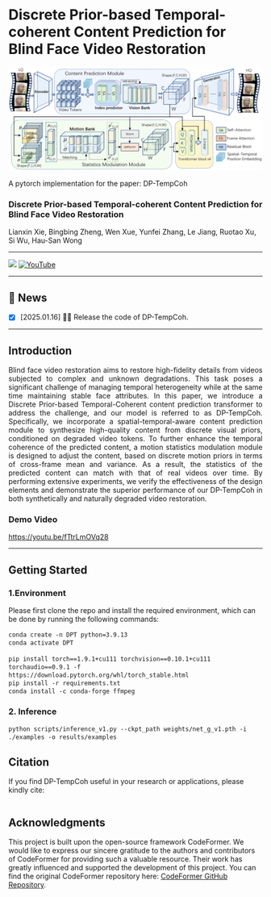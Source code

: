 # Discrete Prior-based Temporal-coherent Content Prediction for Blind Face Video Restoration

<img src='assets/model.png' />

A pytorch implementation for the paper: DP-TempCoh<br />  

### Discrete Prior-based Temporal-coherent Content Prediction for Blind Face Video Restoration

Lianxin Xie, Bingbing Zheng, Wen Xue, Yunfei Zhang, Le Jiang, Ruotao Xu, Si Wu, Hau-San Wong<br />  


-----

<a href=''><img src='https://img.shields.io/badge/Paper-PDF-orange'></a> 
[![YouTube](https://badges.aleen42.com/src/youtube.svg)](https://youtu.be/fTtrLmOVq28)

-----
## 🎉 News 

- [x] [2025.01.16] 🚀🚀 Release the code of DP-TempCoh.

-----------

## Introduction

<p style="text-align: justify">
Blind face video restoration aims to restore high-fidelity details from videos subjected to complex and unknown degradations. This task poses a significant challenge of managing temporal heterogeneity while at the same time maintaining stable face attributes. In this paper, we introduce a Discrete Prior-based Temporal-Coherent content prediction transformer to address the challenge, and our model is referred to as DP-TempCoh. Specifically, we incorporate a spatial-temporal-aware content prediction module to synthesize high-quality content from discrete visual priors, conditioned on degraded video tokens. To further enhance the temporal coherence of the predicted content, a motion statistics modulation module is designed to adjust the content, based on discrete motion priors in terms of cross-frame mean and variance. As a result, the statistics of the predicted content can match with that of real videos over time. By performing extensive experiments, we verify the effectiveness of the design elements and demonstrate the superior performance of our DP-TempCoh in both synthetically and naturally degraded video restoration.
</p>


### Demo Video
https://youtu.be/fTtrLmOVq28

-----------
<span id='Usage'/>

## Getting Started

<span id='Environment'/>

### 1.Environment</a>
Please first clone the repo and install the required environment, which can be done by running the following commands:
```shell
conda create -n DPT python=3.9.13
conda activate DPT

pip install torch==1.9.1+cu111 torchvision==0.10.1+cu111 torchaudio==0.9.1 -f https://download.pytorch.org/whl/torch_stable.html
pip install -r requirements.txt
conda install -c conda-forge ffmpeg
```

### 2. Inference</a>
```
python scripts/inference_v1.py --ckpt_path weights/net_g_v1.pth -i ./examples -o results/examples
```

## Citation

If you find DP-TempCoh useful in your research or applications, please kindly cite:

```

```



## Acknowledgments
This project is built upon the open-source framework CodeFormer. We would like to express our sincere gratitude to the authors and contributors of CodeFormer for providing such a valuable resource. Their work has greatly influenced and supported the development of this project. You can find the original CodeFormer repository here: [CodeFormer GitHub Repository](https://github.com/sczhou/CodeFormer).
